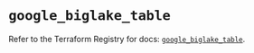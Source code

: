 # `google_biglake_table`

Refer to the Terraform Registry for docs: [`google_biglake_table`](https://registry.terraform.io/providers/hashicorp/google/6.20.0/docs/resources/biglake_table).
